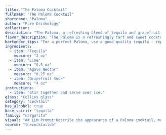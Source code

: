 ```yaml
---
title: "The Paloma Cocktail"
fullname: "The Paloma Cocktail"
shortname: "Paloma"
author: "Pure Drinkology"
collection:
description: "The Paloma, a refreshing blend of tequila and grapefruit soda, belongs to the Highball family. It originated in Mexico in the 1950s, gaining popularity as a simple yet delicious alternative to the Margarita. "
flavor_description: "The Paloma is a refreshingly tart and sweet cocktail. The tequila provides a smooth, slightly spicy base, while the grapefruit soda adds a bright, citrusy zing. The combination is balanced and crisp, with a touch of bitterness from the grapefruit.  It's a delightful summer drink, perfect for a hot day. "
bartender_tips: "For a perfect Paloma, use a good quality tequila - reposado or anejo adds complexity.  Chill your ingredients well.  Don't just shake, muddle a lime wedge for extra aroma and flavor.  Use a highball glass filled with ice for maximum dilution.  Top with a generous amount of grapefruit soda, and garnish with a lime wheel. "
ingredients:
  - item: "Tequila"
    measure: "2 oz"
  - item: "Lime"
    measure: "0.5 oz"
  - item: "Agave Nectar"
    measure: "0.25 oz"
  - item: "Grapefruit Soda"
    measure: "4 oz"
instructions:
  - item: "Stir together and serve over ice."
glass: "Collins glass"
category: "cocktail"
has_alcohol: true
base_spirit: "tequila"
family: "margarita"
visual: "## LLM Prompt:Describe the appearance of a Paloma cocktail, made with **grape soda and tequila**. Focus on the following aspects:* **Color:** What is the overall color of the drink? Is it vibrant, pastel, or something else? Does it have any interesting color gradients?* **Clarity:** Is the drink clear, cloudy, or have any visible particles?* **Texture:** How does the drink look in terms of its texture? Is it bubbly, frothy, or still?* **Garnish:** What kind of garnish would you typically use for a Paloma? How does it visually enhance the drink?* **Glassware:** What type of glass is typically used to serve a Paloma? How does the shape and size affect the overall appearance? **Bonus:** Include any unique visual characteristics specific to the Paloma, such as the way the grape soda and tequila might interact or the way the garnish might sit on top of the drink. "
source: "thecocktaildb"
---
```


